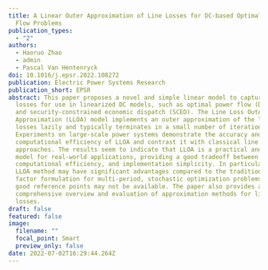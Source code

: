 ```yaml
---
title: A Linear Outer Approximation of Line Losses for DC-based Optimal Power
  Flow Problems
publication_types:
  - "2"
authors:
  - Haoruo Zhao
  - admin
  - Pascal Van Hentenryck
doi: 10.1016/j.epsr.2022.108272
publication: Electric Power Systems Research
publication_short: EPSR
abstract: This paper proposes a novel and simple linear model to capture line
  losses for use in linearized DC models, such as optimal power flow (DC-OPF)
  and security-constrained economic dispatch (SCED). The Line Loss Outer
  Approximation (LLOA) model implements an outer approximation of the line
  losses lazily and typically terminates in a small number of iterations.
  Experiments on large-scale power systems demonstrate the accuracy and
  computational efficiency of LLOA and contrast it with classical line loss
  approaches. The results seem to indicate that LLOA is a practical and useful
  model for real-world applications, providing a good tradeoff between accuracy,
  computational efficiency, and implementation simplicity. In particular, the
  LLOA method may have significant advantages compared to the traditional loss
  factor formulation for multi-period, stochastic optimization problems where
  good reference points may not be available. The paper also provides a
  comprehensive overview and evaluation of approximation methods for line
  losses.
draft: false
featured: false
image:
  filename: ""
  focal_point: Smart
  preview_only: false
date: 2022-07-02T16:29:44.264Z
---
```

